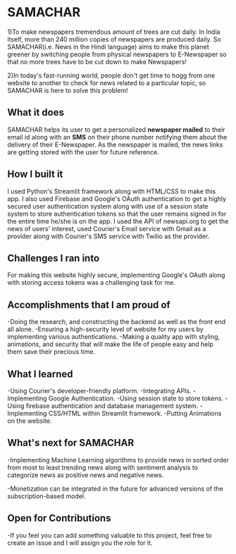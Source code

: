 # SAMACHAR
1)To make newspapers tremendous amount of trees are cut daily. In India itself, more than 240 million copies of newspapers are produced daily. So SAMACHAR(i.e. News in the Hindi language) aims to make this planet greener by switching people from physical newspapers to E-Newspaper so that no more trees have to be cut down to make Newspapers!

2)In today's fast-running world, people don't get time to hogg from one website to another to check for news related to a particular topic, so SAMACHAR is here to solve this problem!

## What it does
SAMACHAR  helps its user to get a personalized **newspaper mailed** to their email id along with an **SMS** on their phone number notifying them about the delivery of their E-Newspaper.
As the newspaper is mailed, the news links are getting stored with the user for future reference.

## How I built it
I used Python's Streamlit framework along with HTML/CSS to make this app. I also used Firebase and Google's OAuth authentication to get a highly secured user authentication system along with use of a session state system to store authentication tokens so that the user remains signed in for the entire time he/she is on the app.
I used the API of  newsapi.org to get the news of users' interest, used Courier's Email service with Gmail as a provider along with Courier's SMS service with Twilio as the provider.

## Challenges I ran into
For making this website highly secure, implementing Google's OAuth along with storing access tokens was a challenging task for me.

## Accomplishments that I am proud of
-Doing the research, and constructing the backend as well as the front end all alone.
-Ensuring a high-security level of website for my users by implementing various authentications.
-Making a quality app with styling, animations, and security that will make the life of people easy and help them save their precious time.

## What I learned
-Using Courier's developer-friendly platform.
-Integrating APIs.
-Implementing Google Authentication.
-Using session state to store tokens.
-Using firebase authentication and database management system.
-Implementing CSS/HTML within Streamlit framework.
-Putting Animations on the website.

## What's next for SAMACHAR
-Implementing Machine Learning algorithms to provide news in sorted order from most to least trending news along with sentiment analysis to categorize news as positive news and negative news.

-Monetization can be integrated in the future for advanced versions of the subscription-based model.
## Open for Contributions
-If you  feel you can add something valuable to this project, feel free to create an issue and I will assign you the role for it.
